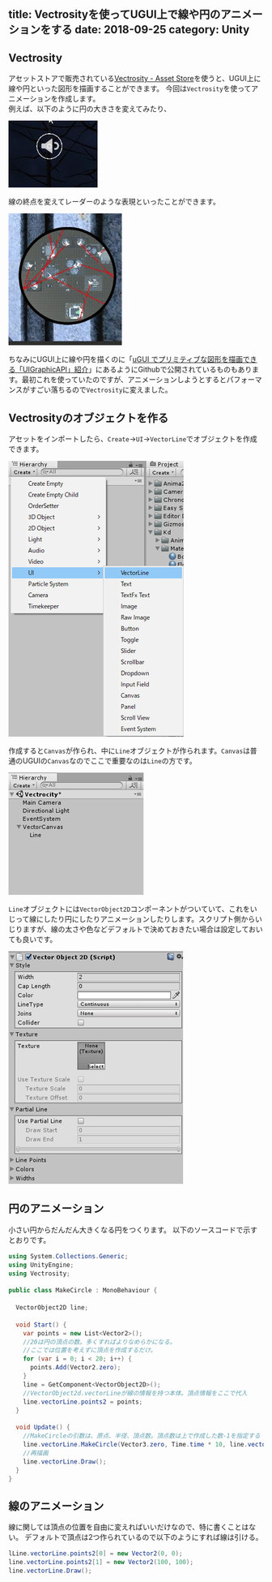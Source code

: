 title: Vectrosityを使ってUGUI上で線や円のアニメーションをする
date: 2018-09-25
category: Unity
---


## Vectrosity

アセットストアで販売されている[Vectrosity - Asset Store](https://assetstore.unity.com/packages/tools/particles-effects/vectrosity-82)を使うと、UGUI上に線や円といった図形を描画することができます。
今回は`Vectrosity`を使ってアニメーションを作成します。  
例えば、以下のように円の大きさを変えてみたり、

![Sound](/img/2018-09-25-vectrosity/sound.gif)

線の終点を変えてレーダーのような表現といったことができます。

![レーダー](/img/2018-09-25-vectrosity/minimap-line.gif)

ちなみにUGUI上に線や円を描くのに「[uGUI でプリミティブな図形を描画できる「UIGraphicAPI」紹介](http://baba-s.hatenablog.com/entry/2018/01/04/173700)」にあるようにGithubで公開されているものもあります。最初これを使っていたのですが、アニメーションしようとするとパフォーマンスがすごい落ちるので`Vectrosity`に変えました。

## Vectrosityのオブジェクトを作る

アセットをインポートしたら、`Create`->`UI`->`VectorLine`でオブジェクトを作成できます。

![UI VectorLine](/img/2018-09-25-vectrosity/UI-VectorLine.png)

作成すると`Canvas`が作られ、中に`Line`オブジェクトが作られます。`Canvas`は普通のUGUIの`Canvas`なのでここで重要なのは`Line`の方です。

![VectorCanvas](/img/2018-09-25-vectrosity/VectorCanvas.png)

`Line`オブジェクトには`VectorObject2D`コンポーネントがついていて、これをいじって線にしたり円にしたりアニメーションしたりします。スクリプト側からいじりますが、線の太さや色などデフォルトで決めておきたい場合は設定しておいても良いです。

![VectorObject2D](/img/2018-09-25-vectrosity/VectorObject2D.png)


## 円のアニメーション

小さい円からだんだん大きくなる円をつくります。
以下のソースコードで示すとおりです。

```csharp
using System.Collections.Generic;
using UnityEngine;
using Vectrosity;

public class MakeCircle : MonoBehaviour {

  VectorObject2D line;

  void Start() {
    var points = new List<Vector2>();
    //20は円の頂点の数。多くすればよりなめらかになる。
    //ここでは位置を考えずに頂点を作成するだけ。
    for (var i = 0; i < 20; i++) {
      points.Add(Vector2.zero);
    }
    line = GetComponent<VectorObject2D>();
    //VectorObject2d.vectorLineが線の情報を持つ本体。頂点情報をここで代入
    line.vectorLine.points2 = points;
  }

  void Update() {
    //MakeCircleの引数は、原点、半径、頂点数。頂点数は上で作成した数-1を指定する
    line.vectorLine.MakeCircle(Vector3.zero, Time.time * 10, line.vectorLine.points2.Count - 1);
    //再描画
    line.vectorLine.Draw();
  }
}
```

## 線のアニメーション

線に関しては頂点の位置を自由に変えればいいだけなので、特に書くことはない。
デフォルトで頂点は2つ作られているので以下のようにすれば線は引ける。

```csharp
lLine.vectorLine.points2[0] = new Vector2(0, 0);
line.vectorLine.points2[1] = new Vector2(100, 100);
line.vectorLine.Draw();
```
